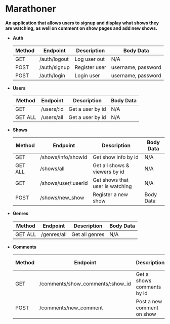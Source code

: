 # Marathoner

**An application that allows users to signup and display what shows they are watching, as well on comment on show pages and add new shows.**

- **Auth**

    | Method  | Endpoint     | Description   | Body Data          |
    | ------- | ------------ | ------------- | ------------------ |
    | GET     | /auth/logout | Log user out  | N/A                |
    | POST    | /auth/signup | Register user | username, password |
    | POST    | /auth/login  | Login user    | username, password |

- **Users**

    | Method  | Endpoint   | Description            | Body Data  |
    | ------- | ---------- | ---------------------- | ---------- |
    | GET     | /users/:id | Get a user by id       | N/A        |
    | GET ALL | /users/all | Get a user by id       | N/A        |

- **Shows**

    | Method | Endpoint            | Description                    | Body Data     |
    | ------ | ------------------- | ------------------------------ | ------------- |
    | GET    | /shows/info/showId  | Get show info by id            | N/A           |
    | GET ALL| /shows/all          | Get all shows & viewers by id  | N/A           |
    | GET    | /shows/user/:userId | Get shows that user is watching| N/A           |
    | POST   | /shows/new_show     | Register a new show            | Body Data     |

- **Genres**

    | Method  | Endpoint    | Description    | Body Data |
    | ------- | ----------- | ---------------| --------- |
    | GET ALL | /genres/all | Get all genres | N/A       |


- **Comments**

    | Method | Endpoint                          | Description                | Body Data     |
    | ------ | --------------------------------- | -------------------------- | ------------- |
    | GET    | /comments/show_comments/:show_id  | Get a shows comments by id | N/A           |
    | POST   | /comments/new_comment             | Post a new comment on show | Body Data     |

